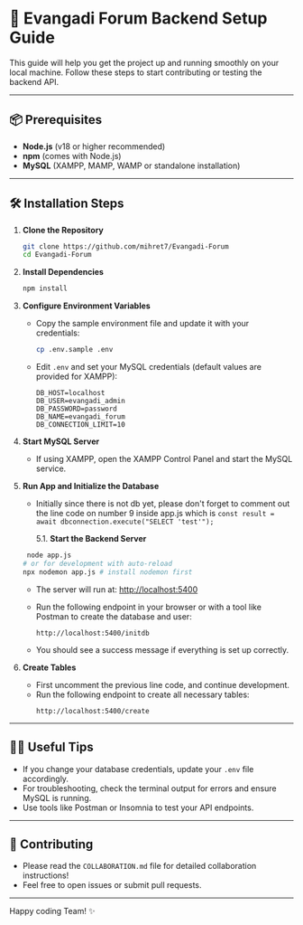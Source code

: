 # 🚀 Evangadi Forum Backend Setup Guide

This guide will help you get the project up and running smoothly on your local machine. Follow these steps to start contributing or testing the backend API.

---

## 📦 Prerequisites

- **Node.js** (v18 or higher recommended)
- **npm** (comes with Node.js)
- **MySQL** (XAMPP, MAMP, WAMP or standalone installation)

---

## 🛠️ Installation Steps

1. **Clone the Repository**

   ```bash
   git clone https://github.com/mihret7/Evangadi-Forum
   cd Evangadi-Forum
   ```

2. **Install Dependencies**

   ```bash
   npm install
   ```

3. **Configure Environment Variables**

   - Copy the sample environment file and update it with your credentials:
     ```bash
     cp .env.sample .env
     ```
   - Edit `.env` and set your MySQL credentials (default values are provided for XAMPP):
     ```env
     DB_HOST=localhost
     DB_USER=evangadi_admin
     DB_PASSWORD=password
     DB_NAME=evangadi_forum
     DB_CONNECTION_LIMIT=10
     ```

4. **Start MySQL Server**

   - If using XAMPP, open the XAMPP Control Panel and start the MySQL service.

5. **Run App and Initialize the Database**

   - Initially since there is not db yet, please don't forget to comment out the line code on number 9 inside app.js which is `const result = await dbconnection.execute("SELECT 'test'");`

     5.1. **Start the Backend Server**

   ```bash
    node app.js
   # or for development with auto-reload
   npx nodemon app.js # install nodemon first
   ```

   - The server will run at: [http://localhost:5400](http://localhost:5400)

   - Run the following endpoint in your browser or with a tool like Postman to create the database and user:
     ```
     http://localhost:5400/initdb
     ```
   - You should see a success message if everything is set up correctly.

6. **Create Tables**
   - First uncomment the previous line code, and continue development.
   - Run the following endpoint to create all necessary tables:
     ```
     http://localhost:5400/create
     ```

---

## 🧑‍💻 Useful Tips

- If you change your database credentials, update your `.env` file accordingly.
- For troubleshooting, check the terminal output for errors and ensure MySQL is running.
- Use tools like Postman or Insomnia to test your API endpoints.

---

## 🤝 Contributing

- Please read the `COLLABORATION.md` file for detailed collaboration instructions!
- Feel free to open issues or submit pull requests.

---

Happy coding Team! ✨
